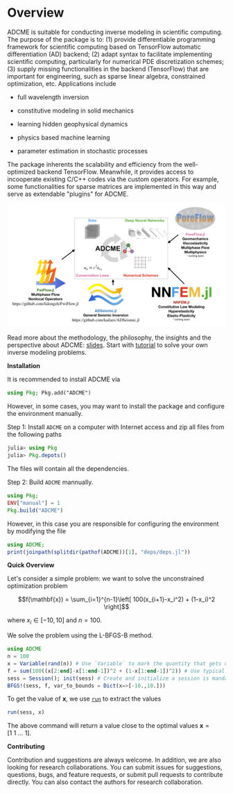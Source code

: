 # Overview

ADCME is suitable for conducting inverse modeling in scientific computing. The purpose of the package is to: (1) provide differentiable programming framework for scientific computing based on TensorFlow automatic differentiation (AD) backend; (2) adapt syntax to facilitate implementing scientific computing, particularly for numerical PDE discretization schemes; (3) supply missing functionalities in the backend (TensorFlow) that are important for engineering, such as sparse linear algebra, constrained optimization, etc. Applications include

- full wavelength inversion

- constitutive modeling in solid mechanics

- learning hidden geophysical dynamics

- physics based machine learning

- parameter estimation in stochastic processes

The package inherents the scalability and efficiency from the well-optimized backend TensorFlow. Meanwhile, it provides access to incooperate existing C/C++ codes via the custom operators. For example, some functionalities for sparse matrices are implemented in this way and serve as extendable "plugins" for ADCME. 

![](./assets/summary.png)

Read more about the methodology, the philosophy, the insights and the perspective about ADCME: [slides](./assets/Slide/ADCME.pdf). Start with [tutorial](./tutorial.md) to solve your own inverse modeling problems.

**Installation**

It is recommended to install ADCME via
```julia
using Pkg; Pkg.add("ADCME")
```

However, in some cases, you may want to install the package and configure the environment manually. 

Step 1: Install `ADCME` on a computer with Internet access and zip all files from the following paths

```julia
julia> using Pkg
julia> Pkg.depots()
```

The files will contain all the dependencies. 

Step 2: Build `ADCME` mannually. 

```julia
using Pkg;
ENV["manual"] = 1
Pkg.build("ADCME")
```

However, in this case you are responsible for configuring the environment by modifying the file

```julia
using ADCME; 
print(joinpath(splitdir(pathof(ADCME))[1], "deps/deps.jl"))
```

**Quick Overview**

Let's consider a simple problem: we want to solve the unconstrained optimization problem

$$f(\mathbf{x}) = \sum_{i=1}^{n-1}\left[ 100(x_{i+1}-x_i^2) + (1-x_i)^2 \right]$$

where $x_i\in [-10,10]$ and $n=100$. 

We solve the problem using the L-BFGS-B method. 

```julia
using ADCME
n = 100
x = Variable(rand(n)) # Use `Variable` to mark the quantity that gets updated in optimization
f = sum(100((x[2:end]-x[1:end-1])^2 + (1-x[1:end-1])^2)) # Use typical Julia syntax 
sess = Session(); init(sess) # Create and initialize a session is mandatory for activating the computational graph
BFGS!(sess, f, var_to_bounds = Dict(x=>[-10.,10.]))
```

To get the value of $\mathbf{x}$, we use [`run`](@ref) to extract the values 

```julia
run(sess, x)
```

The above command will return a value close to  the optimal values $\mathbf{x} = [1\ 1\ \ldots\ 1]$. 

**Contributing**

Contribution and suggestions are always welcome. In addition, we are also looking for research collaborations. You can submit issues for suggestions, questions, bugs, and feature requests, or submit pull requests to contribute directly. You can also contact the authors for research collaboration. 
